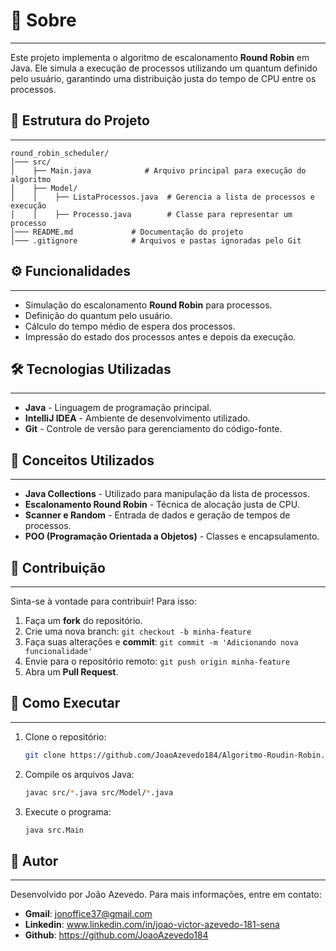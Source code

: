 # 📌 Sobre

---

Este projeto implementa o algoritmo de escalonamento **Round Robin** em Java. Ele simula a execução de processos utilizando um quantum definido pelo usuário, garantindo uma distribuição justa do tempo de CPU entre os processos.

## 📂 Estrutura do Projeto

---

```
round_robin_scheduler/
│─── src/
│    ├── Main.java            # Arquivo principal para execução do algoritmo
│    ├── Model/
│    │    ├── ListaProcessos.java  # Gerencia a lista de processos e execução
│    │    ├── Processo.java        # Classe para representar um processo
│─── README.md             # Documentação do projeto
│─── .gitignore            # Arquivos e pastas ignoradas pelo Git
```

## ⚙️ Funcionalidades

---

- Simulação do escalonamento **Round Robin** para processos.
- Definição do quantum pelo usuário.
- Cálculo do tempo médio de espera dos processos.
- Impressão do estado dos processos antes e depois da execução.

## 🛠️ Tecnologias Utilizadas

---

- **Java** - Linguagem de programação principal.
- **IntelliJ IDEA** - Ambiente de desenvolvimento utilizado.
- **Git** - Controle de versão para gerenciamento do código-fonte.

## 🎯 Conceitos Utilizados

---

- **Java Collections** - Utilizado para manipulação da lista de processos.
- **Escalonamento Round Robin** - Técnica de alocação justa de CPU.
- **Scanner e Random** - Entrada de dados e geração de tempos de processos.
- **POO (Programação Orientada a Objetos)** - Classes e encapsulamento.

## 🤝 Contribuição

---

Sinta-se à vontade para contribuir! Para isso:

1. Faça um **fork** do repositório.
2. Crie uma nova branch: `git checkout -b minha-feature`
3. Faça suas alterações e **commit**: `git commit -m 'Adicionando nova funcionalidade'`
4. Envie para o repositório remoto: `git push origin minha-feature`
5. Abra um **Pull Request**.

## 🚀 Como Executar

---

1. Clone o repositório:
   ```bash
   git clone https://github.com/JoaoAzevedo184/Algoritmo-Roudin-Robin.git
   ```
2. Compile os arquivos Java:
   ```bash
   javac src/*.java src/Model/*.java
   ```
3. Execute o programa:
   ```bash
   java src.Main
   ```

## 👤 Autor

---
Desenvolvido por João Azevedo. Para mais informações, entre em contato: 
- **Gmail**: jonoffice37@gmail.com
- **Linkedin**: www.linkedin.com/in/joao-victor-azevedo-181-sena
- **Github**: https://github.com/JoaoAzevedo184